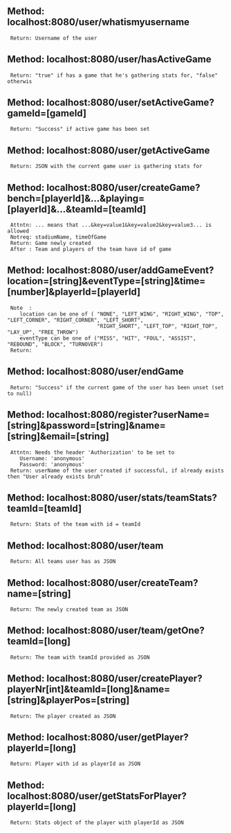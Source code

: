 

  ## Method: localhost:8080/user/whatismyusername
     Return: Username of the user


  ## Method: localhost:8080/user/hasActiveGame
     Return: "true" if has a game that he's gathering stats for, "false" otherwis


  ## Method: localhost:8080/user/setActiveGame?gameId=[gameId]
     Return: "Success" if active game has been set


  ## Method: localhost:8080/user/getActiveGame
     Return: JSON with the current game user is gathering stats for


  ## Method: localhost:8080/user/createGame?bench=[playerId]&...&playing=[playerId]&...&teamId=[teamId]
     Attntn: ... means that ...&key=value1&key=value2&key=value3... is allowed
     Notreq: stadiumName, timeOfGame
     Return: Game newly created
     After : Team and players of the team have id of game


  ## Method: localhost:8080/user/addGameEvent?location=[string]&eventType=[string]&time=[number]&playerId=[playerId]
     Note  :
        location can be one of ( "NONE", "LEFT_WING", "RIGHT_WING", "TOP", "LEFT_CORNER", "RIGHT_CORNER", "LEFT_SHORT",
                                 "RIGHT_SHORT", "LEFT_TOP", "RIGHT_TOP", "LAY_UP", "FREE_THROW")
        eventType can be one of ("MISS", "HIT", "FOUL", "ASSIST", "REBOUND", "BLOCK", "TURNOVER")
     Return: 


  ## Method: localhost:8080/user/endGame
     Return: "Success" if the current game of the user has been unset (set to null)


  ## Method: localhost:8080/register?userName=[string]&password=[string]&name=[string]&email=[string]
     Attntn: Needs the header 'Authorization' to be set to 
        Username: 'anonymous'
        Password: 'anonymous'
     Return: userName of the user created if successful, if already exists then "User already exists bruh"


  ## Method: localhost:8080/user/stats/teamStats?teamId=[teamId]
     Return: Stats of the team with id = teamId


  ## Method: localhost:8080/user/team
     Return: All teams user has as JSON


  ## Method: localhost:8080/user/createTeam?name=[string]
     Return: The newly created team as JSON


  ## Method: localhost:8080/user/team/getOne?teamId=[long]
     Return: The team with teamId provided as JSON


  ## Method: localhost:8080/user/createPlayer?playerNr[int]&teamId=[long]&name=[string]&playerPos=[string]
     Return: The player created as JSON


  ## Method: localhost:8080/user/getPlayer?playerId=[long]
     Return: Player with id as playerId as JSON


  ## Method: localhost:8080/user/getStatsForPlayer?playerId=[long]
     Return: Stats object of the player with playerId as JSON
